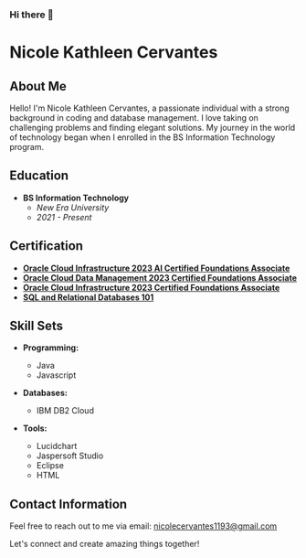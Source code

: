 ### Hi there 👋
# Nicole Kathleen Cervantes

## About Me

Hello! I'm Nicole Kathleen Cervantes, a passionate individual with a strong background in coding and database management. I love taking on challenging problems and finding elegant solutions. My journey in the world of technology began when I enrolled in the BS Information Technology program.

## Education

- **BS Information Technology**
  - *New Era University*
  - *2021 - Present*

## Certification

- [**Oracle Cloud Infrastructure 2023 AI Certified Foundations Associate**](mailto:https://catalog-education.oracle.com/pls/certview/sharebadge?id=AE272A48BC1D6BDE416376A0F3A6D139EDD762FCCFBD79D1A4ABF7249F688465 )
- [**Oracle Cloud Data Management 2023 Certified Foundations Associate**](mailto:https://catalog-education.oracle.com/pls/certview/sharebadge?id=8B963E71A8AC6152A14AA8E2CDDE7C86850F9692B3B72520F1A18B6BAF32D07C )
- [**Oracle Cloud Infrastructure 2023 Certified Foundations Associate**](mailto:https://catalog-education.oracle.com/pls/certview/sharebadge?id=73EC83B3BF4346C6C6DBBF9E75EA165D21DF256B72C738B0A6BF1838FF00A048 )
- [**SQL and Relational Databases 101**](mailto:https://courses.cognitiveclass.ai/certificates/9b7ac6148300462aa2527532e7468fad )

## Skill Sets

- **Programming:**
  - Java
  - Javascript

- **Databases:**
  - IBM DB2 Cloud

- **Tools:**
  - Lucidchart
  - Jaspersoft Studio
  - Eclipse
  - HTML

## Contact Information

Feel free to reach out to me via email: [nicolecervantes1193@gmail.com](mailto:nicolecervantes1193@gmail.com)

Let's connect and create amazing things together!

<!--
**NicoleKathleenCervantes/NicoleKathleenCervantes** is a ✨ _special_ ✨ repository because its `README.md` (this file) appears on your GitHub profile.

Here are some ideas to get you started:

- 🔭 I’m currently working on ...
- 🌱 I’m currently learning ...
- 👯 I’m looking to collaborate on ...
- 🤔 I’m looking for help with ...
- 💬 Ask me about ...
- 📫 How to reach me: ...
- 😄 Pronouns: ...
- ⚡ Fun fact: ...
-->
